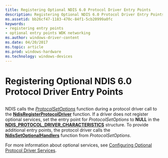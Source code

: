 ```yaml
---
title: Registering Optional NDIS 6.0 Protocol Driver Entry Points
description: Registering Optional NDIS 6.0 Protocol Driver Entry Points
ms.assetid: bb26cf47-1183-470c-84f1-5cb20999a0fc
keywords:
- registering entry points
- optional entry points WDK networking
ms.author: windows-driver-content
ms.date: 04/20/2017
ms.topic: article
ms.prod: windows-hardware
ms.technology: windows-devices
---
```


# Registering Optional NDIS 6.0 Protocol Driver Entry Points


## <a href="" id="ddk-registering-optional-ndis-6-0-protocol-driver-entry-points-nd"></a>


NDIS calls the [*ProtocolSetOptions*](https://msdn.microsoft.com/library/windows/hardware/ff570269) function during a protocol driver call to the [**NdisRegisterProtocolDriver**](https://msdn.microsoft.com/library/windows/hardware/ff564520) function. If a driver does not register optional services, set the entry point for *ProtocolSetOptions* to **NULL** in the [**NDIS\_PROTOCOL\_DRIVER\_CHARACTERISTICS**](https://msdn.microsoft.com/library/windows/hardware/ff566825) structure. To provide additional entry points, the protocol driver calls the [**NdisSetOptionalHandlers**](https://msdn.microsoft.com/library/windows/hardware/ff564550) function from *ProtocolSetOptions*.

For more information about optional services, see [Configuring Optional Protocol Driver Services](configuring-optional-protocol-driver-services.md).

 

 





